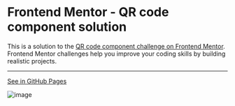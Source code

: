 # Frontend Mentor - QR code component solution

This is a solution to the [QR code component challenge on Frontend Mentor](https://www.frontendmentor.io/challenges/qr-code-component-iux_sIO_H). Frontend Mentor challenges help you improve your coding skills by building realistic projects.

---

[See in GitHub Pages](https://denisomarcuyottito.github.io/qr-code-component/)

![image](https://user-images.githubusercontent.com/75378049/162262737-e9f97d45-1719-47bb-9b1b-6498778ef220.png)
